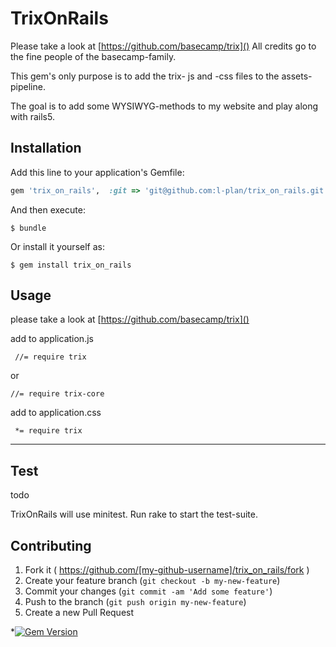 # TrixOnRails

Please take a look at [https://github.com/basecamp/trix]() All credits go to the fine people of the basecamp-family.

This gem's only purpose is to add the trix- js and -css files to the assets-pipeline.

The goal is to add some WYSIWYG-methods to my website and play along with rails5.



## Installation

Add this line to your application's Gemfile:

```ruby
gem 'trix_on_rails',  :git => 'git@github.com:l-plan/trix_on_rails.git'
```

And then execute:

    $ bundle

Or install it yourself as:

    $ gem install trix_on_rails

## Usage

please take a look at [https://github.com/basecamp/trix]()

add to application.js


	 //= require trix

or

	//= require trix-core


add to application.css


	 *= require trix

___

## Test
todo

TrixOnRails will use  minitest.
Run rake to start the test-suite.


## Contributing

1. Fork it ( https://github.com/[my-github-username]/trix_on_rails/fork )
2. Create your feature branch (`git checkout -b my-new-feature`)
3. Commit your changes (`git commit -am 'Add some feature'`)
4. Push to the branch (`git push origin my-new-feature`)
5. Create a new Pull Request


*[![Gem Version](https://badge.fury.io/rb/trix_on_rails.png)](http://badge.fury.io/rb/trix_on_rails)